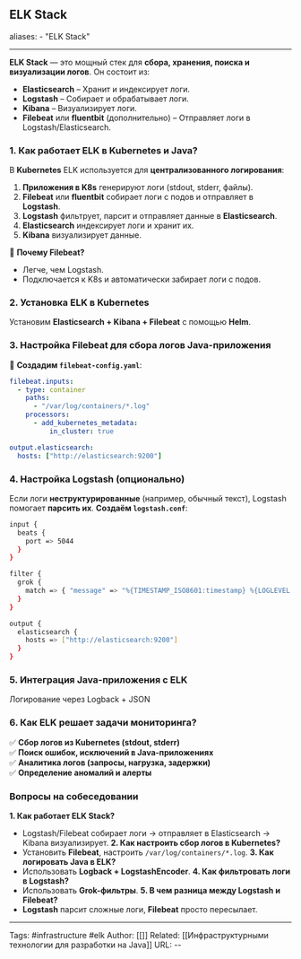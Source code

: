 ## ELK Stack
aliases: 
	- "ELK Stack"
	
---
**ELK Stack** — это мощный стек для **сбора, хранения, поиска и визуализации логов**. Он состоит из:
- **Elasticsearch** – Хранит и индексирует логи.
- **Logstash** – Собирает и обрабатывает логи.
- **Kibana** – Визуализирует логи.
- **Filebeat** или **fluentbit** (дополнительно) – Отправляет логи в Logstash/Elasticsearch.

### **1. Как работает ELK в Kubernetes и Java?**
В **Kubernetes** ELK используется для **централизованного логирования**:
1. **Приложения в K8s** генерируют логи (stdout, stderr, файлы).
2. **Filebeat** или **fluentbit** собирает логи с подов и отправляет в **Logstash**.
3. **Logstash** фильтрует, парсит и отправляет данные в **Elasticsearch**.
4. **Elasticsearch** индексирует логи и хранит их.
5. **Kibana** визуализирует данные.

📌 **Почему Filebeat?**
- Легче, чем Logstash.
- Подключается к K8s и автоматически забирает логи с подов.
### **2. Установка ELK в Kubernetes**
Установим **Elasticsearch + Kibana + Filebeat** с помощью **Helm**.
### **3. Настройка Filebeat для сбора логов Java-приложения**
📌 **Создадим `filebeat-config.yaml`**:
```yaml
filebeat.inputs:
  - type: container
    paths:
      - "/var/log/containers/*.log"
    processors:
      - add_kubernetes_metadata:
          in_cluster: true

output.elasticsearch:
  hosts: ["http://elasticsearch:9200"]
```

### **4. Настройка Logstash (опционально)**
Если логи **неструктурированные** (например, обычный текст), Logstash помогает **парсить их**.
**Создаём `logstash.conf`**:
```sh
input {
  beats {
    port => 5044
  }
}

filter {
  grok {
    match => { "message" => "%{TIMESTAMP_ISO8601:timestamp} %{LOGLEVEL:level} %{GREEDYDATA:message}" }
  }
}

output {
  elasticsearch {
    hosts => ["http://elasticsearch:9200"]
  }
}
```

### **5. Интеграция Java-приложения с ELK**
Логирование через Logback + JSON

### **6. Как ELK решает задачи мониторинга?**
✅ **Сбор логов из Kubernetes (stdout, stderr)**  
✅ **Поиск ошибок, исключений в Java-приложениях**  
✅ **Аналитика логов (запросы, нагрузка, задержки)**  
✅ **Определение аномалий и алерты**

### **Вопросы на собеседовании**
**1. Как работает ELK Stack?**
- Logstash/Filebeat собирает логи → отправляет в Elasticsearch → Kibana визуализирует.
**2. Как настроить сбор логов в Kubernetes?**
- Установить **Filebeat**, настроить `/var/log/containers/*.log`.
**3. Как логировать Java в ELK?**
- Использовать **Logback + LogstashEncoder**.
**4. Как фильтровать логи в Logstash?**
- Использовать **Grok-фильтры**.
**5. В чем разница между Logstash и Filebeat?**
- **Logstash** парсит сложные логи, **Filebeat** просто пересылает.



---
Tags: #infrastructure #elk
Author: [[]]
Related: [[Инфраструктурными технологии для разработки на Java]]
URL: -- 